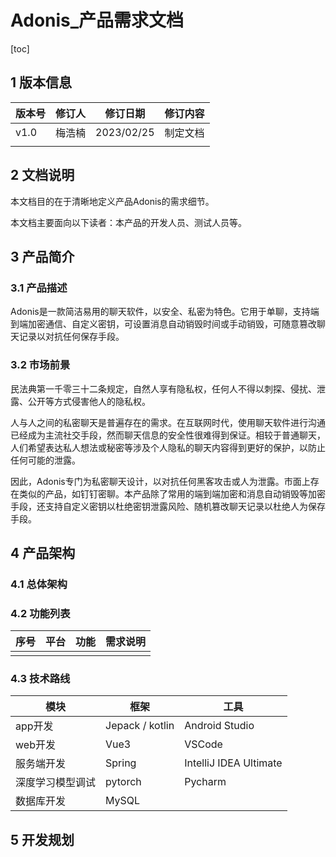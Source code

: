 # Adonis_产品需求文档

[toc]

## 1 版本信息

| 版本号 | 修订人 | 修订日期   | 修订内容 |
| ------ | ------ | ---------- | -------- |
| v1.0   | 梅浩楠 | 2023/02/25 | 制定文档 |
|        |        |            |          |

## 2 文档说明

本文档目的在于清晰地定义产品Adonis的需求细节。

本文档主要面向以下读者：本产品的开发人员、测试人员等。

## 3 产品简介

### 3.1 产品描述

Adonis是一款简洁易用的聊天软件，以安全、私密为特色。它用于单聊，支持端到端加密通信、自定义密钥，可设置消息自动销毁时间或手动销毁，可随意篡改聊天记录以对抗任何保存手段。

### 3.2 市场前景

民法典第一千零三十二条规定，自然人享有隐私权，任何人不得以刺探、侵扰、泄露、公开等方式侵害他人的隐私权。

人与人之间的私密聊天是普遍存在的需求。在互联网时代，使用聊天软件进行沟通已经成为主流社交手段，然而聊天信息的安全性很难得到保证。相较于普通聊天，人们希望表达私人想法或秘密等涉及个人隐私的聊天内容得到更好的保护，以防止任何可能的泄露。

因此，Adonis专门为私密聊天设计，以对抗任何黑客攻击或人为泄露。市面上存在类似的产品，如钉钉密聊。本产品除了常用的端到端加密和消息自动销毁等加密手段，还支持自定义密钥以杜绝密钥泄露风险、随机篡改聊天记录以杜绝人为保存手段。

## 4 产品架构

### 4.1 总体架构

### 4.2 功能列表

| 序号 | 平台 | 功能 | 需求说明 |
| ---- | ---- | ---- | -------- |
|      |      |      |          |

### 4.3 技术路线

| 模块             | 框架            | 工具                   |
| ---------------- | --------------- | ---------------------- |
| app开发          | Jepack / kotlin | Android Studio         |
| web开发          | Vue3            | VSCode                 |
| 服务端开发       | Spring          | IntelliJ IDEA Ultimate |
| 深度学习模型调试 | pytorch         | Pycharm                |
| 数据库开发       | MySQL           |                        |

## 5 开发规划




